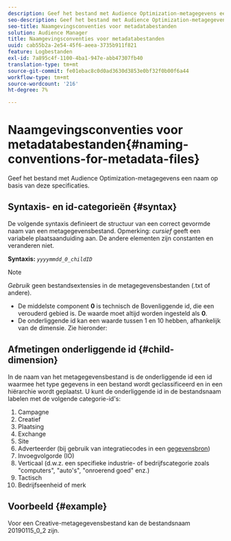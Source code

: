 ```yaml
---
description: Geef het bestand met Audience Optimization-metagegevens een naam op basis van deze specificaties.
seo-description: Geef het bestand met Audience Optimization-metagegevens een naam op basis van deze specificaties.
seo-title: Naamgevingsconventies voor metadatabestanden
solution: Audience Manager
title: Naamgevingsconventies voor metadatabestanden
uuid: cab55b2a-2e54-45f6-aeea-3735b911f821
feature: Logbestanden
exl-id: 7a895c4f-1100-4ba1-947e-abb47307fb40
translation-type: tm+mt
source-git-commit: fe01ebac8c0d0ad3630d3853e0bf32f0b00f6a44
workflow-type: tm+mt
source-wordcount: '216'
ht-degree: 7%

---
```


# Naamgevingsconventies voor metadatabestanden{#naming-conventions-for-metadata-files}

Geef het bestand met Audience Optimization-metagegevens een naam op basis van deze specificaties.

## Syntaxis- en id-categorieën {#syntax}

De volgende syntaxis definieert de structuur van een correct gevormde naam van een metagegevensbestand. Opmerking: *cursief* geeft een variabele plaatsaanduiding aan. De andere elementen zijn constanten en veranderen niet.

**Syntaxis:** *`yyyymmdd_0_childID`*

>[!NOTE]
>
>*Gebruik* geen bestandsextensies in de metagegevensbestanden (.txt of andere).

<!--In the name syntax, you'll notice a parent ID variable. Don't confuse it with the parent ID used in the [metadata file contents](../../../reporting/audience-optimization-reports/metadata-files-intro/metadata-file-contents.md). These 2 variables seem similar, but they represent different things:-->

* De middelste component **0** is technisch de Bovenliggende id, die een verouderd gebied is. De waarde moet altijd worden ingesteld als **0**.
* De onderliggende id kan een waarde tussen 1 en 10 hebben, afhankelijk van de dimensie. Zie hieronder:

## Afmetingen onderliggende id {#child-dimension}

In de naam van het metagegevensbestand is de onderliggende id een id waarmee het type gegevens in een bestand wordt geclassificeerd en in een hiërarchie wordt geplaatst. U kunt de onderliggende id in de bestandsnaam labelen met de volgende categorie-id&#39;s:

1. Campagne
1. Creatief
1. Plaatsing
1. Exchange
1. Site
1. Adverteerder (bij gebruik van integratiecodes in een [gegevensbron](../../../features/manage-datasources.md#details))
1. Invoegvolgorde (IO)
1. Verticaal (d.w.z. een specifieke industrie- of bedrijfscategorie zoals &quot;computers&quot;, &quot;auto&#39;s&quot;, &quot;onroerend goed&quot; enz.)
1. Tactisch
1. Bedrijfseenheid of merk

## Voorbeeld {#example}

Voor een Creative-metagegevensbestand kan de bestandsnaam 20190115_0_2 zijn.

<!--Let's take a look at how you would use these IDs in a metadata file name. As an example, say your data file consists of campaign creatives. In this case, the campaign is a parent object and the creatives are child objects because they belong to, or are contained by, the campaign. As a result, you'd choose the following IDs for the metadata file name:

* Parent ID: `1` 
* Child ID: `2`

Your metadata file name would look like this: `20150827_1_2`

Sometimes, you might have data that does not belong to a parent object. Whenever this is the case, select ID 0 for the parent ID. In this case, your file title would look like this: `20150827_0_2`. -->
